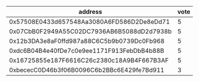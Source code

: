 address|vote|timestamp|signature
---|---|---|---
0x57508E0433d657548Aa3080A6FD586D2De8eDd71|5|1617711669|0x0d21a7ad9975e35ca0c4a4d6d481113a18b92161968b0307874214fc24489e2747527aef77763230ac055cfa8bd3b38b7843fabc55c78855e2e6ddbf6d1c24ba1c
0x07CbB0F2949A55C02DC7936AB6B5088dD2d7938b|5|1617717316|0xee44d1f184744bafb2b33500176151292e47d7157678f4a8411af142148e9e071cfea1306c55b9820f76afbc10f55d7ae53ec17f36ec2af9be29046c257c9c281b
0x12b3DA3e8aF0ffd987a88C6C5b9b0739Dc0Fb968|5|1617728406|0x3cd5acec8b6e6c8bc0e66f5b09cb55fcb1d16bfb0459f359ab2cbb6550c7013d491a6559391d91863908531aedf4783e4212df21495a50d706d43a9ccc2013141c
0xdc6B04B4e40fDe7c0e9ee1171F913FebDbB4b88B|5|1617732183|0x2acbe5b430b820d1e1d43e564c893cfc4f2217deeffa02431f2c31b3d4282209237db75480a890ef4924a5cf89bd6630d2f32ae8188c28f85f137f13b75a20fd1c
0x16725855e187F6616C26c2380c18A9B4F667B3AF|5|1617787863|0x00e4f037c614614a57d584fe3bdbd3fca9d24b9d95dcc6cc049060d67484aeea7166fbe26dadcc4bc84114672b06becfc3d080739520e7219b9694f2664cbc831b
0xbececC0D46b3f06B0096C6b2BBc6E429fe7Bd911|3|1617797715|0x9f38349641d1a18534385e6abba9c8dd32915fce658f247c304f3f1e2e892f322198b13d9eff7ea028dfb8040b48a1df02d6cb59d7c225b7b6671d2c37f9cc481b